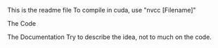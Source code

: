 This is the readme file
To compile in cuda, use "nvcc [Filename]"

The Code

The Documentation
Try to describe the idea, not to much on the code.



